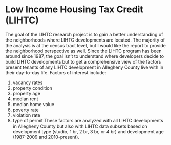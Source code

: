 # Low Income Housing Tax Credit (LIHTC)
The goal of the LIHTC research project is to gain a better understanding of the neighborhoods where LIHTC developments are located. The majority of the analysis is at the census tract level, but I would like the report to provide the neighborhood perspective as well. Since the LIHTC program has been around since 1987, the goal isn’t to understand where developers decide to build LIHTC developments but to get a comprehensive view of the factors present tenants of any LIHTC development in Allegheny County live with in their day-to-day life. Factors of interest include:
1. vacancy rates
2. property condition
3. property age
4. median rent
5. median home value
6. poverty rate
7. violation rate
8. type of permit
These factors are analyzed with all LIHTC developments in Allegheny County but also with LIHTC data subsets based on development type (studio, 1 br, 2 br, 3 br, or 4 br) and development age (1987-2009 and 2010-present).  
